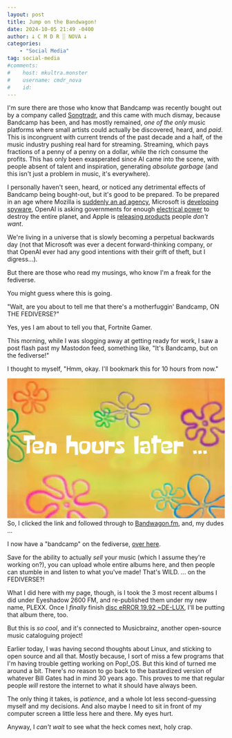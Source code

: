 ```yaml
---
layout: post
title: Jump on the Bandwagon!
date: 2024-10-05 21:49 -0400
author: 𐕣 C M D R ░ NOVA 𐕣
categories:
    - "Social Media"
tag: social-media
#comments:
#    host: mkultra.monster
#    username: cmdr_nova
#    id: 
---
```

I'm sure there are those who know that Bandcamp was recently bought out by a company called <a href="https://blog.bandcamp.com/2023/11/22/songtradr-acquires-bandcamp/" target="_blank">Songtradr</a>, and this came with much dismay, because Bandcamp has been, and has mostly remained, *one of the only* music platforms where small artists could actually be discovered, heard, and *paid*. This is incongruent with current trends of the past decade and a half, of the music industry pushing real hard for streaming. Streaming, which pays fractions of a penny of a penny on a dollar, while the rich consume the profits. This has only been exasperated since AI came into the scene, with people absent of talent and inspiration, generating *absolute garbage* (and this isn't just a problem in music, it's everywhere).

I personally haven't seen, heard, or noticed any detrimental effects of Bandcamp being bought-out, but it's good to be prepared. To be prepared in an age where Mozilla is <a href="https://www.mozilla.org/en-US/advertising/" target="_blank">suddenly an ad agency</a>, Microsoft is <a href="https://mashable.com/article/microsoft-copilot-recall-cybersecurity-disaster" target="_blank">developing spyware</a>, OpenAI is asking governments for enough <a href="https://arstechnica.com/tech-policy/2024/09/openai-asked-us-to-approve-energy-guzzling-5gw-data-centers-report-says/" target="_blank">electrical power</a> to destroy the entire planet, and Apple is <a href="https://applescoop.org/story/shocking-apple-vision-pro-2-reportedly-cancelled" target="_blank">releasing products</a> people *don't want*.

We're living in a universe that is slowly becoming a perpetual backwards day (not that Microsoft was ever a decent forward-thinking company, or that OpenAI ever had any good intentions with their grift of theft, but I digress...).

But there are those who read my musings, who know I'm a freak for the fediverse.

You might guess where this is going.

"Wait, are you about to tell me that there's a motherfuggin' Bandcamp, ON THE FEDIVERSE?"

Yes, yes I am about to tell you that, Fortnite Gamer.

This morning, while I was slogging away at getting ready for work, I saw a post flash past my Mastodon feed, something like, "It's Bandcamp, but on the fediverse!"

I thought to myself, "Hmm, okay. I'll bookmark this for 10 hours from now."
<div class="wrapper">
    <div class="img-wrap">
<img src="/img/posts/bandwagon/tenhours.png">
</div>
</div>
So, I clicked the link and followed through to <a href="https://bandwagon.fm" target="_blank">Bandwagon.fm</a>, and, my dudes ...

I now have a "bandcamp" on the fediverse, <a href="https://bandwagon.fm/@cmdr_nova" target="_blank">over here</a>.

Save for the ability to actually *sell* your music (which I assume they're working on?), you can upload whole entire albums here, and then people can stumble in and listen to what you've made! That's WILD. ... on the FEDIVERSE?!

What I did here with my page, though, is I took the 3 most recent albums I did under Eyeshadow 2600 FM, and re-published them under my new name, PLEXX. Once I *finally* finish <a href="https://plexx.bandcamp.com/album/disc-error-1992-de-lux" target="_blank">disc eRROR 19​.​92 ~DE​-​LUX</a>, I'll be putting that album there, too.

But this is *so cool*, and it's connected to Musicbrainz, another open-source music cataloguing project!

Earlier today, I was having second thoughts about Linux, and sticking to open source and all that. Mostly because, I sort of miss a few programs that I'm having trouble getting working on Pop!_OS. But this kind of turned me around a bit. There's *no* reason to go back to the bastardized version of whatever Bill Gates had in mind 30 years ago. This proves to me that regular people *will* restore the internet to what it should have always been.

The only thing it takes, is *patience*, and a whole lot less second-guessing myself and my decisions. And also maybe I need to sit in front of my computer screen a little less here and there. My eyes hurt.

Anyway, I *can't wait* to see what the heck comes next, holy crap.

